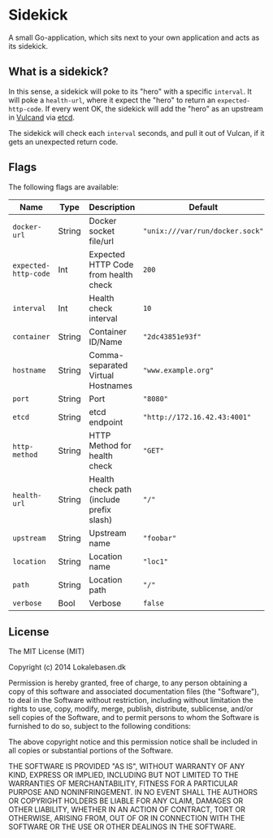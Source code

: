 # Sidekick

A small Go-application, which sits next to your own application and acts as its sidekick.

## What is a sidekick?

In this sense, a sidekick will poke to its "hero" with a specific `interval`.
It will poke a `health-url`, where it expect the "hero" to return an `expected-http-code`.
If every went OK, the sidekick will add the "hero" as an upstream in [Vulcand](https://github.com/mailgun/vulcand) via [etcd](https://github.com/coreos/go-etcd).

The sidekick will check each `interval` seconds, and pull it out of Vulcan, if it gets an unexpected return code.

## Flags

The following flags are available:

| Name                 | Type   | Description                              | Default                         |
| -------------------- | ------ | ---------------------------------------- | ------------------------------- |
| `docker-url`         | String | Docker socket file/url                   | `"unix:///var/run/docker.sock"` |
| `expected-http-code` | Int    | Expected HTTP Code from health check     | `200`                           |
| `interval`           | Int    | Health check interval                    | `10`                            |
| `container`          | String | Container ID/Name                        | `"2dc43851e93f"`                |
| `hostname`           | String | Comma-separated Virtual Hostnames        | `"www.example.org"`             |
| `port`               | String | Port                                     | `"8080"`                        |
| `etcd`               | String | etcd endpoint                            | `"http://172.16.42.43:4001"`    |
| `http-method`        | String | HTTP Method for health check             | `"GET"`                         |
| `health-url`         | String | Health check path (include prefix slash) | `"/"`                           |
| `upstream`           | String | Upstream name                            | `"foobar"`                      |
| `location`           | String | Location name                            | `"loc1"`                        |
| `path`               | String | Location path                            | `"/"`                           |
| `verbose`            | Bool   | Verbose                                  | `false`                         |

## License

The MIT License (MIT)

Copyright (c) 2014 Lokalebasen.dk 

Permission is hereby granted, free of charge, to any person obtaining a copy
of this software and associated documentation files (the "Software"), to deal
in the Software without restriction, including without limitation the rights
to use, copy, modify, merge, publish, distribute, sublicense, and/or sell
copies of the Software, and to permit persons to whom the Software is
furnished to do so, subject to the following conditions:

The above copyright notice and this permission notice shall be included in
all copies or substantial portions of the Software.

THE SOFTWARE IS PROVIDED "AS IS", WITHOUT WARRANTY OF ANY KIND, EXPRESS OR
IMPLIED, INCLUDING BUT NOT LIMITED TO THE WARRANTIES OF MERCHANTABILITY,
FITNESS FOR A PARTICULAR PURPOSE AND NONINFRINGEMENT. IN NO EVENT SHALL THE
AUTHORS OR COPYRIGHT HOLDERS BE LIABLE FOR ANY CLAIM, DAMAGES OR OTHER
LIABILITY, WHETHER IN AN ACTION OF CONTRACT, TORT OR OTHERWISE, ARISING FROM,
OUT OF OR IN CONNECTION WITH THE SOFTWARE OR THE USE OR OTHER DEALINGS IN
THE SOFTWARE.
